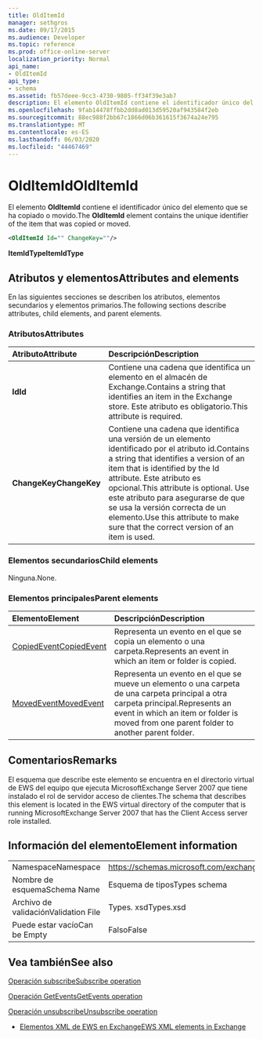 ```yaml
---
title: OldItemId
manager: sethgros
ms.date: 09/17/2015
ms.audience: Developer
ms.topic: reference
ms.prod: office-online-server
localization_priority: Normal
api_name:
- OldItemId
api_type:
- schema
ms.assetid: fb57deee-9cc3-4730-9805-ff34f39e3ab7
description: El elemento OldItemId contiene el identificador único del elemento que se ha copiado o movido.
ms.openlocfilehash: 9fab14478ffbb2dd8ad013d59520af943584f2eb
ms.sourcegitcommit: 88ec988f2bb67c1866d06b361615f3674a24e795
ms.translationtype: MT
ms.contentlocale: es-ES
ms.lasthandoff: 06/03/2020
ms.locfileid: "44467469"
---
```

# <a name="olditemid"></a><span data-ttu-id="d24ae-103">OldItemId</span><span class="sxs-lookup"><span data-stu-id="d24ae-103">OldItemId</span></span>

<span data-ttu-id="d24ae-104">El elemento **OldItemId** contiene el identificador único del elemento que se ha copiado o movido.</span><span class="sxs-lookup"><span data-stu-id="d24ae-104">The **OldItemId** element contains the unique identifier of the item that was copied or moved.</span></span> 
  
```xml
<OldItemId Id="" ChangeKey=""/>
```

 <span data-ttu-id="d24ae-105">**ItemIdType**</span><span class="sxs-lookup"><span data-stu-id="d24ae-105">**ItemIdType**</span></span>
## <a name="attributes-and-elements"></a><span data-ttu-id="d24ae-106">Atributos y elementos</span><span class="sxs-lookup"><span data-stu-id="d24ae-106">Attributes and elements</span></span>

<span data-ttu-id="d24ae-107">En las siguientes secciones se describen los atributos, elementos secundarios y elementos primarios.</span><span class="sxs-lookup"><span data-stu-id="d24ae-107">The following sections describe attributes, child elements, and parent elements.</span></span>
  
### <a name="attributes"></a><span data-ttu-id="d24ae-108">Atributos</span><span class="sxs-lookup"><span data-stu-id="d24ae-108">Attributes</span></span>

|<span data-ttu-id="d24ae-109">**Atributo**</span><span class="sxs-lookup"><span data-stu-id="d24ae-109">**Attribute**</span></span>|<span data-ttu-id="d24ae-110">**Descripción**</span><span class="sxs-lookup"><span data-stu-id="d24ae-110">**Description**</span></span>|
|:-----|:-----|
|<span data-ttu-id="d24ae-111">**Id**</span><span class="sxs-lookup"><span data-stu-id="d24ae-111">**Id**</span></span> <br/> |<span data-ttu-id="d24ae-112">Contiene una cadena que identifica un elemento en el almacén de Exchange.</span><span class="sxs-lookup"><span data-stu-id="d24ae-112">Contains a string that identifies an item in the Exchange store.</span></span> <span data-ttu-id="d24ae-113">Este atributo es obligatorio.</span><span class="sxs-lookup"><span data-stu-id="d24ae-113">This attribute is required.</span></span>  <br/> |
|<span data-ttu-id="d24ae-114">**ChangeKey**</span><span class="sxs-lookup"><span data-stu-id="d24ae-114">**ChangeKey**</span></span> <br/> |<span data-ttu-id="d24ae-115">Contiene una cadena que identifica una versión de un elemento identificado por el atributo id.</span><span class="sxs-lookup"><span data-stu-id="d24ae-115">Contains a string that identifies a version of an item that is identified by the Id attribute.</span></span> <span data-ttu-id="d24ae-116">Este atributo es opcional.</span><span class="sxs-lookup"><span data-stu-id="d24ae-116">This attribute is optional.</span></span> <span data-ttu-id="d24ae-117">Use este atributo para asegurarse de que se usa la versión correcta de un elemento.</span><span class="sxs-lookup"><span data-stu-id="d24ae-117">Use this attribute to make sure that the correct version of an item is used.</span></span>  <br/> |
   
### <a name="child-elements"></a><span data-ttu-id="d24ae-118">Elementos secundarios</span><span class="sxs-lookup"><span data-stu-id="d24ae-118">Child elements</span></span>

<span data-ttu-id="d24ae-119">Ninguna.</span><span class="sxs-lookup"><span data-stu-id="d24ae-119">None.</span></span>
  
### <a name="parent-elements"></a><span data-ttu-id="d24ae-120">Elementos principales</span><span class="sxs-lookup"><span data-stu-id="d24ae-120">Parent elements</span></span>

|<span data-ttu-id="d24ae-121">**Elemento**</span><span class="sxs-lookup"><span data-stu-id="d24ae-121">**Element**</span></span>|<span data-ttu-id="d24ae-122">**Descripción**</span><span class="sxs-lookup"><span data-stu-id="d24ae-122">**Description**</span></span>|
|:-----|:-----|
|[<span data-ttu-id="d24ae-123">CopiedEvent</span><span class="sxs-lookup"><span data-stu-id="d24ae-123">CopiedEvent</span></span>](copiedevent.md) <br/> |<span data-ttu-id="d24ae-124">Representa un evento en el que se copia un elemento o una carpeta.</span><span class="sxs-lookup"><span data-stu-id="d24ae-124">Represents an event in which an item or folder is copied.</span></span>  <br/> |
|[<span data-ttu-id="d24ae-125">MovedEvent</span><span class="sxs-lookup"><span data-stu-id="d24ae-125">MovedEvent</span></span>](movedevent.md) <br/> |<span data-ttu-id="d24ae-126">Representa un evento en el que se mueve un elemento o una carpeta de una carpeta principal a otra carpeta principal.</span><span class="sxs-lookup"><span data-stu-id="d24ae-126">Represents an event in which an item or folder is moved from one parent folder to another parent folder.</span></span>  <br/> |
   
## <a name="remarks"></a><span data-ttu-id="d24ae-127">Comentarios</span><span class="sxs-lookup"><span data-stu-id="d24ae-127">Remarks</span></span>

<span data-ttu-id="d24ae-128">El esquema que describe este elemento se encuentra en el directorio virtual de EWS del equipo que ejecuta MicrosoftExchange Server 2007 que tiene instalado el rol de servidor acceso de clientes.</span><span class="sxs-lookup"><span data-stu-id="d24ae-128">The schema that describes this element is located in the EWS virtual directory of the computer that is running MicrosoftExchange Server 2007 that has the Client Access server role installed.</span></span>
  
## <a name="element-information"></a><span data-ttu-id="d24ae-129">Información del elemento</span><span class="sxs-lookup"><span data-stu-id="d24ae-129">Element information</span></span>

|||
|:-----|:-----|
|<span data-ttu-id="d24ae-130">Namespace</span><span class="sxs-lookup"><span data-stu-id="d24ae-130">Namespace</span></span>  <br/> |https://schemas.microsoft.com/exchange/services/2006/types  <br/> |
|<span data-ttu-id="d24ae-131">Nombre de esquema</span><span class="sxs-lookup"><span data-stu-id="d24ae-131">Schema Name</span></span>  <br/> |<span data-ttu-id="d24ae-132">Esquema de tipos</span><span class="sxs-lookup"><span data-stu-id="d24ae-132">Types schema</span></span>  <br/> |
|<span data-ttu-id="d24ae-133">Archivo de validación</span><span class="sxs-lookup"><span data-stu-id="d24ae-133">Validation File</span></span>  <br/> |<span data-ttu-id="d24ae-134">Types. xsd</span><span class="sxs-lookup"><span data-stu-id="d24ae-134">Types.xsd</span></span>  <br/> |
|<span data-ttu-id="d24ae-135">Puede estar vacío</span><span class="sxs-lookup"><span data-stu-id="d24ae-135">Can be Empty</span></span>  <br/> |<span data-ttu-id="d24ae-136">Falso</span><span class="sxs-lookup"><span data-stu-id="d24ae-136">False</span></span>  <br/> |
   
## <a name="see-also"></a><span data-ttu-id="d24ae-137">Vea también</span><span class="sxs-lookup"><span data-stu-id="d24ae-137">See also</span></span>



[<span data-ttu-id="d24ae-138">Operación subscribe</span><span class="sxs-lookup"><span data-stu-id="d24ae-138">Subscribe operation</span></span>](subscribe-operation.md)
  
[<span data-ttu-id="d24ae-139">Operación GetEvents</span><span class="sxs-lookup"><span data-stu-id="d24ae-139">GetEvents operation</span></span>](getevents-operation.md)
  
[<span data-ttu-id="d24ae-140">Operación unsubscribe</span><span class="sxs-lookup"><span data-stu-id="d24ae-140">Unsubscribe operation</span></span>](unsubscribe-operation.md)


- [<span data-ttu-id="d24ae-141">Elementos XML de EWS en Exchange</span><span class="sxs-lookup"><span data-stu-id="d24ae-141">EWS XML elements in Exchange</span></span>](ews-xml-elements-in-exchange.md)

